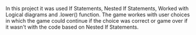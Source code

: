 In this project it was used If Statements, Nested If Statements, Worked with Logical diagrams and .lower() function. The game workes with user choices in which the game could continue if the choice was correct or game over if it wasn't with the code based on Nested If Statements.
